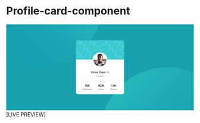# Profile-card-component
![Profile card component](/images/preview.png 'Profile card component')
[LIVE PREVIEW]
